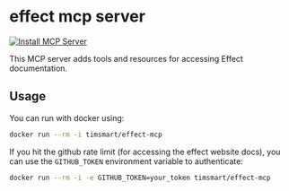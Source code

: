 # effect mcp server

[![Install MCP Server](https://cursor.com/deeplink/mcp-install-dark.svg)](https://cursor.com/install-mcp?name=effect%20docs&config=eyJjb21tYW5kIjoiZG9ja2VyIHJ1biAtLXJtIC1pIHRpbXNtYXJ0L2VmZmVjdC1tY3AifQ%3D%3D)

This MCP server adds tools and resources for accessing Effect documentation.

## Usage

You can run with docker using:

```bash
docker run --rm -i timsmart/effect-mcp
```

If you hit the github rate limit (for accessing the effect website docs), you can use the `GITHUB_TOKEN` environment variable to authenticate:

```bash
docker run --rm -i -e GITHUB_TOKEN=your_token timsmart/effect-mcp
```
